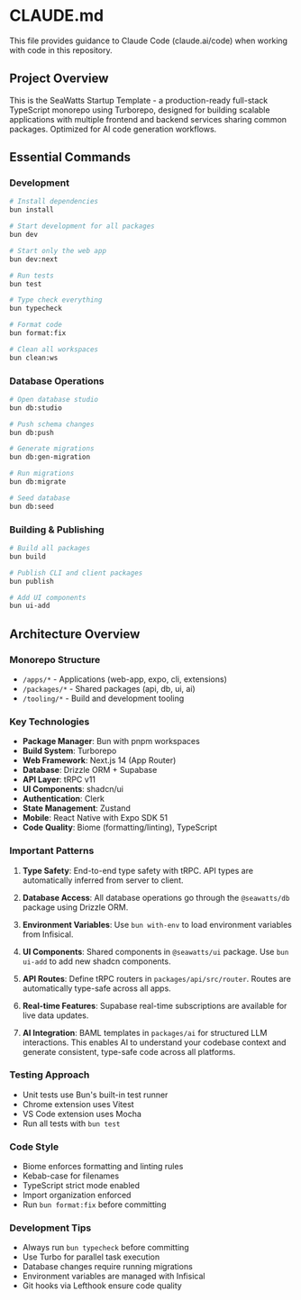 # CLAUDE.md

This file provides guidance to Claude Code (claude.ai/code) when working with code in this repository.

## Project Overview

This is the SeaWatts Startup Template - a production-ready full-stack TypeScript monorepo using Turborepo, designed for building scalable applications with multiple frontend and backend services sharing common packages. Optimized for AI code generation workflows.

## Essential Commands

### Development
```bash
# Install dependencies
bun install

# Start development for all packages
bun dev

# Start only the web app
bun dev:next

# Run tests
bun test

# Type check everything
bun typecheck

# Format code
bun format:fix

# Clean all workspaces
bun clean:ws
```

### Database Operations
```bash
# Open database studio
bun db:studio

# Push schema changes
bun db:push

# Generate migrations
bun db:gen-migration

# Run migrations
bun db:migrate

# Seed database
bun db:seed
```

### Building & Publishing
```bash
# Build all packages
bun build

# Publish CLI and client packages
bun publish

# Add UI components
bun ui-add
```

## Architecture Overview

### Monorepo Structure
- `/apps/*` - Applications (web-app, expo, cli, extensions)
- `/packages/*` - Shared packages (api, db, ui, ai)
- `/tooling/*` - Build and development tooling

### Key Technologies
- **Package Manager**: Bun with pnpm workspaces
- **Build System**: Turborepo
- **Web Framework**: Next.js 14 (App Router)
- **Database**: Drizzle ORM + Supabase
- **API Layer**: tRPC v11
- **UI Components**: shadcn/ui
- **Authentication**: Clerk
- **State Management**: Zustand
- **Mobile**: React Native with Expo SDK 51
- **Code Quality**: Biome (formatting/linting), TypeScript

### Important Patterns

1. **Type Safety**: End-to-end type safety with tRPC. API types are automatically inferred from server to client.

2. **Database Access**: All database operations go through the `@seawatts/db` package using Drizzle ORM.

3. **Environment Variables**: Use `bun with-env` to load environment variables from Infisical.

4. **UI Components**: Shared components in `@seawatts/ui` package. Use `bun ui-add` to add new shadcn components.

5. **API Routes**: Define tRPC routers in `packages/api/src/router`. Routes are automatically type-safe across all apps.

6. **Real-time Features**: Supabase real-time subscriptions are available for live data updates.

7. **AI Integration**: BAML templates in `packages/ai` for structured LLM interactions. This enables AI to understand your codebase context and generate consistent, type-safe code across all platforms.

### Testing Approach
- Unit tests use Bun's built-in test runner
- Chrome extension uses Vitest
- VS Code extension uses Mocha
- Run all tests with `bun test`

### Code Style
- Biome enforces formatting and linting rules
- Kebab-case for filenames
- TypeScript strict mode enabled
- Import organization enforced
- Run `bun format:fix` before committing

### Development Tips
- Always run `bun typecheck` before committing
- Use Turbo for parallel task execution
- Database changes require running migrations
- Environment variables are managed with Infisical
- Git hooks via Lefthook ensure code quality